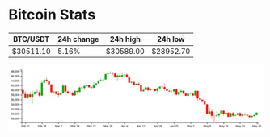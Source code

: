 # Bitcoin Stats

BTC/USDT|24h change|24h high|24h low|
|---|---|---|---|
|$30511.10|5.16%|$30589.00|$28952.70|

<img src="./chart.svg">

